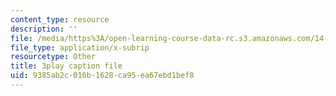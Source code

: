 ```yaml
---
content_type: resource
description: ''
file: /media/https%3A/open-learning-course-data-rc.s3.amazonaws.com/14-13-psychology-and-economics-spring-2020/9385ab2c016b1628ca95ea67ebd1bef8_bBOBSC16NLU.srt
file_type: application/x-subrip
resourcetype: Other
title: 3play caption file
uid: 9385ab2c-016b-1628-ca95-ea67ebd1bef8
---
```

